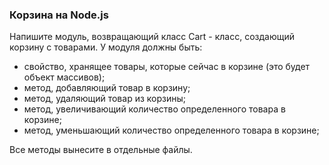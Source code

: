 ### Корзина на Node.js

Напишите модуль, возвращающий класс Cart - класс, создающий корзину с товарами. 
У модуля должны быть:
- свойство, хранящее товары, которые сейчас в корзине (это будет объект массивов);
- метод, добавляющий товар в корзину;
- метод, удаляющий товар из корзины;
- метод, увеличивающий количество определенного товара в корзине;
- метод, уменьшающий количество определенного товара в корзине;

Все методы вынесите в отдельные файлы.